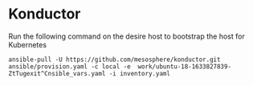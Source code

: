 # Konductor

Run the following command on the desire host to bootstrap the host for Kubernetes

```
ansible-pull -U https://github.com/mesosphere/konductor.git ansible/provision.yaml -c local -e  work/ubuntu-18-1633827839-ZtTugexit^Cnsible_vars.yaml -i inventory.yaml
```
